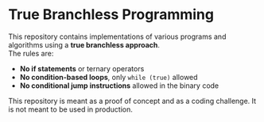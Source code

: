 # True Branchless Programming

This repository contains implementations of various programs and algorithms
using a **true branchless approach**.  
The rules are:

- **No if statements** or ternary operators
- **No condition-based loops**, only `while (true)` allowed
- **No conditional jump instructions** allowed in the binary code

This repository is meant as a proof of concept and as a coding challenge.
It is not meant to be used in production.
